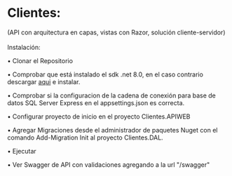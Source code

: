 # Clientes:
(API con arquitectura en capas, vistas con Razor, solución cliente-servidor) <br><br>
Instalación:<br>

• Clonar el Repositorio <br>

• Comprobar que está instalado el sdk .net 8.0, en el caso contrario descargar [aqui](https://dotnet.microsoft.com/es-es/download/dotnet/8.0<br>) e instalar.

•	Comprobar si la configuracion de la cadena de conexión para base de datos SQL Server Express en el appsettings.json es correcta. <br>

•	Configurar proyecto de inicio en el proyecto Clientes.APIWEB<br>

•	Agregar Migraciones desde el administrador de paquetes Nuget con el comando Add-Migration Init al proyecto Clientes.DAL.<br>

•	Ejecutar 

•	Ver Swagger de API con validaciones agregando a la url "/swagger"


                                                                                                                                                                        



